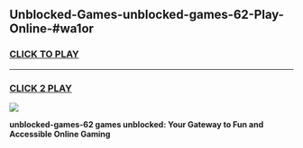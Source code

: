 
## Unblocked-Games-unblocked-games-62-Play-Online-#wa1or
<h3>
<a href="https://premium.freeplayer.one?title=unblocked-games-62&ref=24F">CLICK TO PLAY</a></h3>
<hr>

<h3>
<a href="https://premium.freeplayer.one?title=unblocked-games-62&ref=24F">CLICK 2 PLAY</a>
  
</h3>

<a href="https://premium.freeplayer.one?title=unblocked-games-62&ref=24F/"><img src="https://clearcache.store/games.png"></a>


**unblocked-games-62 games unblocked: Your Gateway to Fun and Accessible Online Gaming**
